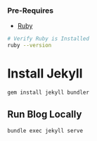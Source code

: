 ### Pre-Requires

* [Ruby](https://jekyllrb.com/docs/installation/macos/)

```bash
# Verify Ruby is Installed
ruby --version
```

# Install Jekyll

```bash
gem install jekyll bundler
```

## Run Blog Locally

```bash
bundle exec jekyll serve
```